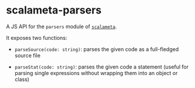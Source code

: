 # scalameta-parsers

A JS API for the `parsers` module of [`scalameta`](https://github.com/scalameta/scalameta).

It exposes two functions:

- `parseSource(code: string)`: parses the given code as a full-fledged source file

- `parseStat(code: string)`: parses the given code a statement (useful for parsing single expressions without wrapping them into an object or class)
